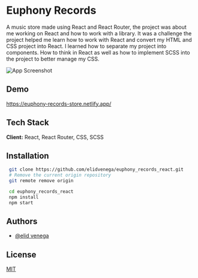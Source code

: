 # Euphony Records

A music store made using React and React Router, the project was about me working on React and how to work with a library. It was a challenge the project helped me learn how to work with React and convert my HTML and CSS project into React. I learned how to separate my project into components. How to think in React as well as how to implement SCSS into the project to better manage my CSS.

![App Screenshot](https://media.giphy.com/media/S99bETopGmpPOCEHxS/giphy.gif)

## Demo

https://euphony-records-store.netlify.app/

## Tech Stack

**Client:** React, React Router, CSS, SCSS

## Installation

```bash
 git clone https://github.com/elidvenega/euphony_records_react.git
 # Remove the current origin repository
 git remote remove origin

```

```bash
 cd euphony_records_react
 npm install
 npm start
```

## Authors

- [@elid venega](https://github.com/elidvenega)

## License

[MIT](https://choosealicense.com/licenses/mit/)
